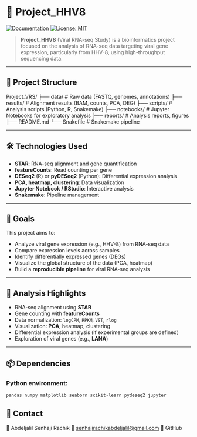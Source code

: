 # 🧬 Project_HHV8
[![Documentation](https://img.shields.io/badge/Documentation-github-brightgreen.svg?style=for-the-badge)](https://github.com/abdeljalil-senhaji/Project_HHV8)
[![License: MIT](https://img.shields.io/badge/License-MIT-yellow.svg)](https://opensource.org/licenses/MIT)

> **Project_HHV8** (Viral RNA-seq Study) is a bioinformatics project focused on the analysis of RNA-seq data targeting viral gene expression, particularly from HHV-8, using high-throughput sequencing data.

---

## 📁 Project Structure
Project_VRS/
├── data/ # Raw data (FASTQ, genomes, annotations)
├── results/ # Alignment results (BAM, counts, PCA, DEG)
├── scripts/ # Analysis scripts (Python, R, Snakemake)
├── notebooks/ # Jupyter Notebooks for exploratory analysis
├── reports/ # Analysis reports, figures
├── README.md 
└── Snakefile # Snakemake pipeline

---

## 🛠 Technologies Used

- **STAR**: RNA-seq alignment and gene quantification
- **featureCounts**: Read counting per gene
- **DESeq2** (R) or **pyDESeq2** (Python): Differential expression analysis
- **PCA, heatmap, clustering**: Data visualization
- **Jupyter Notebook / RStudio**: Interactive analysis
- **Snakemake**: Pipeline management

---

## 📌 Goals

This project aims to:
- Analyze viral gene expression (e.g., HHV-8) from RNA-seq data
- Compare expression levels across samples
- Identify differentially expressed genes (DEGs)
- Visualize the global structure of the data (PCA, heatmap)
- Build a **reproducible pipeline** for viral RNA-seq analysis

---

## 🧪 Analysis Highlights

- RNA-seq alignment using **STAR**
- Gene counting with **featureCounts**
- Data normalization: `logCPM`, `RPKM`, `VST`, `rlog`
- Visualization: **PCA**, heatmap, clustering
- Differential expression analysis (if experimental groups are defined)
- Exploration of viral genes (e.g., **LANA**)

---

## 📦 Dependencies

### Python environment:
```bash
pandas numpy matplotlib seaborn scikit-learn pydeseq2 jupyter
```
## 📨 Contact

👤 Abdeljalil Senhaji Rachik
📧 senhajirachikabdeljalil@gmail.com
🐙 GitHub